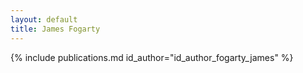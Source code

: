 ```yaml
---
layout: default
title: James Fogarty
---
```


{% include publications.md id_author="id_author_fogarty_james" %}
